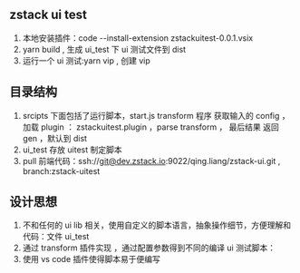 ## zstack ui test

1. 本地安装插件：code --install-extension zstackuitest-0.0.1.vsix
2. yarn build , 生成 ui_test 下 ui 测试文件到 dist
3. 运行一个 ui 测试:yarn vip , 创建 vip

## 目录结构

1. srcipts 下面包括了运行脚本，start.js transform 程序 获取输入的 config ，加载 plugin ： zstackuitest.plugin ，parse transform ， 最后结果 返回 gen ，默认到 dist
2. ui_test 存放 uitest 制定脚本
3. pull 前端代码：ssh://git@dev.zstack.io:9022/qing.liang/zstack-ui.git , branch:zstack-uitest

## 设计思想

1. 不和任何的 ui lib 相关，使用自定义的脚本语言，抽象操作细节，方便理解和代码：文件 ui_test
2. 通过 transform 插件实现 ，通过配置参数得到不同的编译 ui 测试脚本：
3. 使用 vs code 插件使得脚本易于便编写
